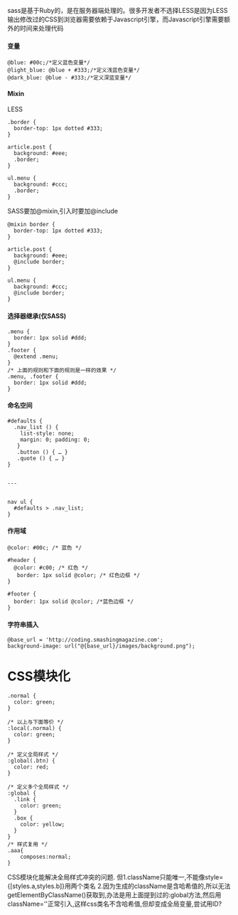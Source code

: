 sass是基于Ruby的，是在服务器端处理的。很多开发者不选择LESS是因为LESS输出修改过的CSS到浏览器需要依赖于Javascript引擎，而Javascript引擎需要额外的时间来处理代码

#### 变量
```
@blue: #00c;/*定义蓝色变量*/
@light_blue: @blue + #333;/*定义浅蓝色变量*/
@dark_blue: @blue - #333;/*定义深蓝变量*/
```

#### Mixin
LESS
```
.border {
  border-top: 1px dotted #333;
}

article.post {
  background: #eee;
  .border;
}

ul.menu {
  background: #ccc;
  .border;
}
```
SASS要加@mixin,引入时要加@include
```
@mixin border {
  border-top: 1px dotted #333;
}

article.post {
  background: #eee;
  @include border;
}

ul.menu {
  background: #ccc;
  @include border;
}
```
#### 选择器继承(仅SASS)
```
.menu {
  border: 1px solid #ddd;
}
.footer {
  @extend .menu;
}
/* 上面的规则和下面的规则是一样的效果 */
.menu, .footer {
  border: 1px solid #ddd;
}

```

#### 命名空间
```
#defaults {
  .nav_list () {
    list-style: none;
    margin: 0; padding: 0;
   }
   .button () { … }
   .quote () { … }
}


---


nav ul {
  #defaults > .nav_list;
}
```

#### 作用域
```
@color: #00c; /* 蓝色 */

#header {
  @color: #c00; /* 红色 */
   border: 1px solid @color; /* 红色边框 */
}

#footer {
  border: 1px solid @color; /*蓝色边框 */
}
```

#### 字符串插入
```
@base_url = 'http://coding.smashingmagazine.com';
background-image: url("@{base_url}/images/background.png");
```

# CSS模块化
```
.normal {
  color: green;
}

/* 以上与下面等价 */
:local(.normal) {
  color: green; 
}

/* 定义全局样式 */
:global(.btn) {
  color: red;
}

/* 定义多个全局样式 */
:global {
  .link {
    color: green;
  }
  .box {
    color: yellow;
  }
}
/* 样式复用 */
.aaa{
    composes:normal;
}
```
CSS模块化能解决全局样式冲突的问题.
但1.className只能唯一,不能像style={[styles.a,styles.b]}用两个类名
2.因为生成的className是含哈希值的,所以无法getElementByClassName()获取到,办法是用上面提到过的:global方法,然后用className=''正常引入,这样css类名不含哈希值,但却变成全局变量,尝试用ID?